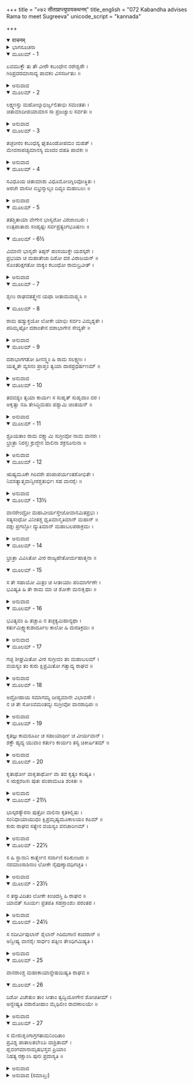+++
title = "०७२ सीताप्राप्त्युपायकथनम्"
title_english = "072 Kabandha advises Rama to meet Sugreeva"
unicode_script = "kannada"

+++
<details open><summary>वाचनम्</summary>

<div class="audioEmbed"  caption="श्रीराम-हरिसीताराममूर्ति-घनपाठिभ्यां वचनम्" src="https://archive.org/download/Ramayana-recitation-Sriram-harisItArAmamUrti-Ghanapaati-v2/Kanda_3/Kanda_3_ARK-072-Sitaa_Prapthyupaya_Kathanam.mp3"></div>
</details>



<details><summary>ಭಾಗಸೂಚನಾ</summary>

ಶ್ರೀರಾಮ-ಲಕ್ಷ್ಮಣರಿಂದ ಕಬಂಧನ ದಹನ, ದಿವ್ಯರೂಪವನ್ನು ಪಡೆದ ದನುಪುತ್ರನಿಂದ ಸುಗ್ರೀವನೊಡನೆ ಮೈತ್ರಿಯನ್ನು ಬೆಳೆಸುವಂತೆ ಶ್ರೀರಾಮನಿಗೆ ಸಲಹೆ
</details>

<details open><summary>ಮೂಲಮ್ - 1</summary>

ಏವಮುಕ್ತೌ ತು ತೌ ವೀರೌ ಕಬಂಧೇನ ನರೇಶ್ವರೌ ।  
ಗಿರಿಪ್ರದರಮಾಸಾದ್ಯ ಪಾವಕಂ ವಿಸಸರ್ಜತುಃ ॥
</details>

<details><summary>ಅನುವಾದ</summary>

ಕಬಂಧನು ಹೀಗೆ ಹೇಳಿದಾಗ ಆ ಇಬ್ಬರೂ ವೀರ ನರೇಶ್ವರ ಶ್ರೀರಾಮ-ಲಕ್ಷ್ಮಣರು ಅವನ ಶರೀರವನ್ನು ಒಂದು ಪರ್ವತದ ಹೊಂಡದಲ್ಲಿ ಹಾಕಿ ಅದಕ್ಕೆ ಬೆಂಕಿಯಿಟ್ಟರು.॥1॥
</details>

<details open><summary>ಮೂಲಮ್ - 2</summary>

ಲಕ್ಷ್ಮಣಸ್ತು ಮಹೋಲ್ಕಾಭಿರ್ಜ್ವಲಿತಾಭಿಃ ಸಮಂತತಃ ।  
ಚಿತಾಮಾದೀಪಯಾಮಾಸ ಸಾ ಪ್ರಜಜ್ವಾಲ ಸರ್ವತಃ ॥
</details>

<details><summary>ಅನುವಾದ</summary>

ಲಕ್ಷ್ಮಣನು ಉರಿಯುತ್ತಿರುವ ಕೊಳ್ಳಿಗಳಿಂದ ಚಿತೆಯ ಸುತ್ತಲೂ ಬೆಂಕಿಯನ್ನು ಹೊತ್ತಿಸಿದನು. ಮತ್ತೆ ಅದು ಎಲ್ಲ ಕಡೆಯಿಂದ ಧಗ-ಧಗನೆ ಉರಿಯಹತ್ತಿತು.॥2॥
</details>

<details open><summary>ಮೂಲಮ್ - 3</summary>

ತಚ್ಛರೀರಂ ಕಬಂಧಸ್ಯ ಘೃತಪಿಂಡೋಪಮಂ ಮಹತ್ ।  
ಮೇದಸಾಪಚ್ಯಮಾನಸ್ಯ ಮಂದಂ ದಹತಿ ಪಾವಕಃ ॥
</details>

<details><summary>ಅನುವಾದ</summary>

ಚಿತೆಯಲ್ಲಿ ಸುಡುತ್ತಿರುವ ಕಬಂಧನ ವಿಶಾಲ ಶರೀರವು ಚರ್ಬಿಗಳಿಂದ ತುಂಬಿದ ತುಪ್ಪದ ಗಡಿಗೆಯಂತೆ ಕಾಣುತ್ತಿತ್ತು. ಚಿತೆಯ ಬೆಂಕಿಯು ನಿಧಾನವಾಗಿ ಉರಿಯತೊಡಗಿತು.॥3॥
</details>

<details open><summary>ಮೂಲಮ್ - 4</summary>

ಸವಿಧೂಯ ಚಿತಾಮಾಶು ವಿಧೂಮೋಽಗ್ನಿರಿವೋತ್ಥಿತಃ ।  
ಅರಜೇ ವಾಸಸೀ ಬಿಭ್ರನ್ಮಾಲ್ಯಂ ದಿವ್ಯಂ ಮಹಾಬಲಃ ॥
</details>

<details><summary>ಅನುವಾದ</summary>

ಅನಂತರ ಆ ಮಹಾಬಲಿ ಕಬಂಧನು ಕೂಡಲೇ ಚಿತೆಯಿಂದ ಎರಡು ನಿರ್ಮಲ ವಸ್ತ್ರ, ದಿವ್ಯಪುಷ್ಪಗಳ ಮಾಲೆ ಧರಿಸಿ, ಹೊಗೆಯಿಲ್ಲದ ಅಗ್ನಿಯಂತೆ ಎದ್ದು ನಿಂತುಕೊಂಡನು.॥4॥
</details>

<details open><summary>ಮೂಲಮ್ - 5</summary>

ತತಶ್ಚಿತಾಯಾ ವೇಗೇನ ಭಾಸ್ವರೋ ವಿರಜಾಂಬರಃ ।  
ಉತ್ಪಪಾತಾಶು ಸಂಹೃಷ್ಟಃ ಸರ್ವಪ್ರತ್ಯಂಗಭೂಷಣಃ ॥
</details>

<details open><summary>ಮೂಲಮ್ - 6½</summary>

ವಿಮಾನೇ ಭಾಸ್ವರೇ ತಿಷ್ಠನ್ ಹಂಸಯುಕ್ತೇ ಯಶಸ್ಕರೇ ।  
ಪ್ರಭಯಾ ಚ ಮಹಾತೇಜಾ ದಿಶೋ ದಶ ವಿರಾಜಯನ್ ॥  
ಸೊಂತರಿಕ್ಷಗತೋ ವಾಕ್ಯಂ ಕಬಂಧೋ ರಾಮಬ್ರವೀತ್ ।
</details>

<details><summary>ಅನುವಾದ</summary>

ಮತ್ತೆ ವೇಗವಾಗಿ ಚಿತೆಯಿಂದ ಮೇಲಕ್ಕೆ ಎದ್ದು ಶೀಘ್ರವಾಗಿ ಒಂದು ತೇಜಸ್ವೀ ವಿಮಾನದಲ್ಲಿ ಕುಳಿತುಕೊಂಡನು. ನಿರ್ಮಲ ವಸ್ತ್ರಗಳಿಂದ ವಿಭೂಷಿತನಾದ ಅವನು ಬಹಳ ತೇಜಸ್ವಿಯಾಗಿ ಕಾಣುತ್ತಿದ್ದನು. ಅವನ ಮನಸ್ಸಿನಲ್ಲಿ ಹರ್ಷ ತುಂಬಿತ್ತು, ಶರೀರದಲ್ಲೆಲ್ಲ ದಿವ್ಯ ಆಭೂಷಣಗಳು ಶೋಭಿಸುತ್ತಿದ್ದವು. ಹಂಸಗಳನ್ನು ಹೂಡಿದ್ದ ಆ ಯಶಸ್ವೀ ವಿಮಾನದಲ್ಲಿ ಕುಳಿತಿರುವ ತೇಜಸ್ವೀ ಕಬಂಧನು ತನ್ನ ಪ್ರಭೆಯಿಂದ ಹತ್ತು ದಿಕ್ಕುಗಳನ್ನು ಬೆಳಗಿಸುತ್ತಾ, ಅಂತರಿಕ್ಷದಲ್ಲಿ ನಿಂತು ಶ್ರೀರಾಮನಲ್ಲಿ ಈ ಪ್ರಕಾರ ಹೇಳಿದನು.॥5-6½॥
</details>

<details open><summary>ಮೂಲಮ್ - 7</summary>

ಶೃಣು ರಾಘವತತ್ತ್ವೇನ ಯಥಾ ಸೀತಾಮವಾಪ್ಸ್ಯಸಿ ॥
</details>

<details open><summary>ಮೂಲಮ್ - 8</summary>

ರಾಮ ಷಡ್ಯುಕ್ತಯೋ ಲೋಕೇ ಯಾಭಿಃ ಸರ್ವಂ ವಿಮೃಶ್ಯತೇ ।  
ಪರಿಮೃಷ್ಟೋ ದಶಾಂತೇನ ದಶಾಭಾಗೇನ ಸೇವ್ಯತೇ ॥
</details>

<details><summary>ಅನುವಾದ</summary>

ರಘುನಂದನ! ನೀನು ಸೀತೆಯನ್ನು ಹೇಗೆ ಪಡೆಯಬಲ್ಲೆ ಎಂಬುದನ್ನು ಸರಿಯಾಗಿ ತಿಳಿಸುತ್ತಿದ್ದೇನೆ, ಕೇಳು. ಶ್ರೀರಾಮ! ಲೋಕದಲ್ಲಿ ಆರು ಯುಕ್ತಿಗಳಿವೆ, ಅವುಗಳಿಂದ ರಾಜರು ಎಲ್ಲವನ್ನು ಪಡೆದುಕೊಳ್ಳುವರು. (ಅವು ಇಂತಿವೆ - ಸಂಧಿ, ವಿಗ್ರಹ, ಯಾನ, ಆಸನ, ದ್ವೈಧೀಭಾವ ಮತ್ತು ಸಮಾಶ್ರಯ) ದುರ್ದಶೆಯಿಂದ ಗ್ರಸ್ತನಾದ ಮನುಷ್ಯನು ಬೇರೆ ಯಾರೋ ದುರ್ದೆಶೆಗೊಳಗಾದ ಪುರುಷನಿಂದಲೇ ಸೇವೆ ಅಥವಾ ಸಹಾಯ ಪಡೆಯಬಲ್ಲನು. (ಇದು ನೀತಿಯಾಗಿದೆ.॥7-8॥
</details>

<details open><summary>ಮೂಲಮ್ - 9</summary>

ದಶಾಭಾಗಗತೋ ಹೀನಸ್ತ್ವಂ ಹಿ ರಾಮ ಸಲಕ್ಷ್ಮಣಃ ।  
ಯತ್ಕೃತೇ ವ್ಯಸನಂ ಪ್ರಾಪ್ತಂ ತ್ವಯಾ ದಾರಪ್ರಧರ್ಷಣಮ್ ॥
</details>

<details><summary>ಅನುವಾದ</summary>

ಶ್ರೀರಾಮ! ಲಕ್ಷ್ಮಣ ಸಹಿತ ನೀನು ಕೆಟ್ಟದೆಸೆಗೆ ತುತ್ತಾಗಿದ್ದಿಯೇ, ಆದ್ದರಿಂದ ನೀವು ರಾಜ್ಯದಿಂದ ವಂಚಿತರಾಗಿರುವಿರಿ. ಆ ಕೆಟ್ಟದೆಸೆಯಿಂದಲೇ ನಿನಗೆ ನಿನ್ನ ಭಾರ್ಯೆಯ ಅಪಹರಣದ ಮಹಾದುಃಖವು ಪ್ರಾಪ್ತವಾಗಿದೆ.॥9॥
</details>

<details open><summary>ಮೂಲಮ್ - 10</summary>

ತದವಶ್ಯಂ ತ್ವಯಾ ಕಾರ್ಯಃ ಸ ಸುಹೃತ್ ಸುಹೃದಾಂ ವರ ।  
ಅಕೃತ್ವಾ ನಹಿ ತೇಸಿದ್ಧಿಮಹಂ ಪಶ್ಯಾಮಿ ಚಿಂತಯನ್ ॥
</details>

<details><summary>ಅನುವಾದ</summary>

ಆದ್ದರಿಂದ ಸುಹೃದರಲ್ಲಿ ಶ್ರೇಷ್ಠ ರಘುನಂದನ! ನೀನು ಅವಶ್ಯವಾಗಿ ನಿನ್ನಂತಹ ದುರ್ದೆಶೆಯಲ್ಲಿ ಬಿದ್ದಿರುವ ಪುರುಷನನ್ನು ತನ್ನ ಸುಹೃದನನ್ನಾಗಿಸಿಕೋ. (ಹೀಗೆ ನೀನು ಸುಹೃದನನ್ನು ಆಶ್ರಯಿಸಿ ಸಮಾಶ್ರಯ ನೀತಿಯನ್ನು ತನ್ನದಾಗಿಸಿಕೋ.) ನಾನು ಬಹಳ ವಿಚಾರಮಾಡಿ ಹೀಗೆ ಮಾಡದೆ ನಿನಗೆ ಸಫಲತೆ ಸಿಗದು ಎಂದು ತಿಳಿದುಕೊಂಡಿರುವೆನು.॥10॥
</details>

<details open><summary>ಮೂಲಮ್ - 11</summary>

ಶ್ರೂಯತಾಂ ರಾಮ ವಕ್ಷ್ಯಾಮಿ ಸುಗ್ರೀವೋ ನಾಮ ವಾನರಃ ।  
ಭ್ರಾತ್ರಾ ನಿರಸ್ತಃ ಕ್ರುದ್ಧೇನ ವಾಲಿನಾ ಶಕ್ರಸೂನುನಾ ॥
</details>

<details><summary>ಅನುವಾದ</summary>

ಶ್ರೀರಾಮ! ಕೇಳು, ನಾನು ಪರಿಚಯಿಸುವ ಪುರುಷನ ಹೆಸರು ಸುಗ್ರೀವ ಎಂದಾಗಿದೆ. ಜಾತಿಯಲ್ಲಿ ವಾನರನಾಗಿದ್ದಾನೆ. ಅವನನ್ನು ಅವನ ಅಣ್ಣ ಇಂದ್ರಕುಮಾರ ವಾಲಿಯು ಸಿಟ್ಟುಗೊಂಡು ಮನೆಯಿಂದ ಹೊರಗೆ ಹಾಕಿದ್ದಾನೆ.॥11॥
</details>

<details open><summary>ಮೂಲಮ್ - 12</summary>

ಋಷ್ಯಮೂಕೇ ಗಿರಿವರೇ ಪಂಪಾಪರ್ಯಂತಶೋಭಿತೇ ।  
ನಿವಸತ್ಯಾತ್ಮವಾನ್ವೀರಶ್ಚತುರ್ಭಿಃ ಸಹ ವಾನರೈಃ ॥
</details>

<details><summary>ಅನುವಾದ</summary>

ಆ ಮನಸ್ವೀ ವೀರ ಸುಗ್ರೀವನು ಈಗ ನಾಲ್ಕು ಮಂದಿ ವಾನರರೊಂದಿಗೆ ಗಿರಿಶ್ರೇಷ್ಠ ಋಷ್ಯಮೂಕದಲ್ಲಿ ವಾಸಿಸುತ್ತಿದ್ದಾನೆ. ಆ ಪರ್ವತವು ಪಂಪಾ ಸರೋವರದವರೆಗೆ ಹರಡಿಕೊಂಡಿದೆ.॥12॥
</details>

<details open><summary>ಮೂಲಮ್ - 13½</summary>

ವಾನರೇಂದ್ರೋ ಮಹಾವೀರ್ಯಸ್ತೇಜೋವಾನಮಿತಪ್ರಭಃ ।  
ಸತ್ಯಸಂಧೋ ವಿನೀತಶ್ಚ ಧೃತಿಮಾನ್ಮತಿಮಾನ್ ಮಹಾನ್ ॥  
ದಕ್ಷಃ ಪ್ರಗಲ್ಭೋ ದ್ಯುತಿಮಾನ್ ಮಹಾಬಲಪರಾಕ್ರಮಃ ।
</details>

<details><summary>ಅನುವಾದ</summary>

ಆ ವಾನರರ ರಾಜಾ ಮಹಾಪರಾಕ್ರಮಿ ಸುಗ್ರೀವನು ಅತ್ಯಂತ ತೇಜಸ್ವೀ, ಕಾಂತಿವುಳ್ಳವನು, ಸತ್ಯಪ್ರತಿಜ್ಞ, ವಿನಯಶೀಲ, ಧೈರ್ಯವಂತ, ಬುದ್ಧಿವಂತ, ಮಹಾಪುರುಷ, ಕಾರ್ಯದಕ್ಷ, ನಿರ್ಭೀತ, ದೀಪ್ತಿವಂತ, ಮಹಾಬಲ-ಪರಾಕ್ರಮದಿಂದ ಸಂಪನ್ನನಾಗಿದ್ದಾನೆ.॥13½॥
</details>

<details open><summary>ಮೂಲಮ್ - 14</summary>

ಭ್ರಾತ್ರಾ ವಿವಿಸಿತೋ ವೀರ ರಾಜ್ಯಹೇತೋರ್ಮಹಾತ್ಮನಾ ॥
</details>

<details open><summary>ಮೂಲಮ್ - 15</summary>

ಸ ತೇ ಸಹಾಯೋ ಮಿತ್ರಂ ಚ ಸೀತಾಯಾಃ ಪರಿಮಾರ್ಗಣೇ ।  
ಭವಿಷ್ಯತಿ ಹಿ ತೇ ರಾಮ ಮಾ ಚ ಶೋಕೇ ಮನಃಕೃಥಾಃ ॥
</details>

<details><summary>ಅನುವಾದ</summary>

ವೀರರಾಮನೇ! ಮಹಾಮನಾ ಅವನ ಅಣ್ಣ ವಾಲಿಯು ಇಡೀ ರಾಜ್ಯವನ್ನು ತನ್ನ ಅಧಿಕಾರದಲ್ಲಿ ಪಡೆದುಕೊಳ್ಳಲು ಇವನನ್ನು ರಾಜ್ಯದಿಂದ ಹೊರ ಹಾಕಿದನು. ಆದ್ದರಿಂದ ಸೀತೆಯ ಅನ್ವೇಷಣೆಯಲ್ಲಿ ನಿನಗೆ ಸಹಾಯಕ ಮಿತ್ರನಾಗುವನು. ಅದಕ್ಕಾಗಿ ನೀನು ನಿನ್ನ ಮನಸ್ಸನ್ನು ಶೋಕದಲ್ಲಿ ಹಾಕದಿರು.॥14-15॥
</details>

<details open><summary>ಮೂಲಮ್ - 16</summary>

ಭವಿತ್ಯವಂ ಹಿ ತಚ್ಚಾಪಿ ನ ತಚ್ಛಕ್ಯಮಿಹಾನ್ಯಥಾ ।  
ಕರ್ತುಮಿಕ್ಷ್ವಾಕುಶಾರ್ದೂಲ ಕಾಲೋ ಹಿ ದುರತಿಕ್ರಮಃ ॥
</details>

<details><summary>ಅನುವಾದ</summary>

ಇಕ್ವಾಕುವಂಶೀ ವೀರರಲ್ಲಿ ಶ್ರೇಷ್ಠ ಶ್ರೀರಾಮಾ! ಆಗಬೇಕಾದುದು ಆಗಿಯೇ ತೀರುತ್ತದೆ, ಅದನ್ನು ಯಾರೂ ಬದಲಾಯಿಸಲಾರರು. ಕಾಲದ ವಿಧಾನ ಎಲ್ಲರಿಗೂ ದಾಟಲಶಕ್ಯವಾಗಿದೆ. (ಅದ್ದರಿಂದ ನಿನ್ನ ಮೇಲೆ ಬಂದೆರಗಿದ ಇದನ್ನು ಕಾಲ ಅಥವಾ ಪ್ರಾರಬ್ಧದ ವಿಧಾನವೆಂದು ತಿಳಿದು ನೀನು ಧೈರ್ಯವಹಿಸಬೇಕು..॥16॥
</details>

<details open><summary>ಮೂಲಮ್ - 17</summary>

ಗಚ್ಛ ಶೀಘ್ರಮಿತೋ ವೀರ ಸುಗ್ರೀವಂ ತಂ ಮಹಾಬಲಮ್ ।  
ವಯಸ್ಯಂ ತಂ ಕುರು ಕ್ಷಿಪ್ರಮಿತೋ ಗತ್ವಾದ್ಯ ರಾಘವ ॥
</details>

<details><summary>ಅನುವಾದ</summary>

ವೀರ ರಘುನಾಥನೇ! ನೀವು ಶೀಘ್ರವಾಗಿ ಇಲ್ಲಿಂದ ಮಹಾಬಲಿ ಸುಗ್ರೀವನ ಬಳಿಗೆ ಹೋಗಿರಿ. ಹೋಗಿ ಕೂಡಲೇ ಅವನನ್ನು ತಮ್ಮ ಮಿತ್ರನನ್ನಾಗಿಸಿ ಕೊಳ್ಳಿರಿ.॥17॥
</details>

<details open><summary>ಮೂಲಮ್ - 18</summary>

ಅದ್ರೋಹಾಯ ಸಮಾಗಮ್ಯ ದೀಪ್ಯಮಾನೇ ವಿಭಾವಸೌ ।  
ನ ಚ ತೇ ಸೋಽವಮಂತವ್ಯಃ ಸುಗ್ರೀವೋ ವಾನರಾಧಿಪಃ ॥
</details>

<details><summary>ಅನುವಾದ</summary>

ಪ್ರಜ್ವಲಿತ ಅಗ್ನಿಯನ್ನು ಸಾಕ್ಷಿಯಾಗಿಸಿ ಪರಸ್ಪರ ದ್ರೋಹಮಾಡದಿರುವುದಕ್ಕೆ ಮೈತ್ರಿಯನ್ನು ಸ್ಥಾಪಿಸಿರಿ. ಹೀಗೆ ಮಾಡಿದ ಬಳಿಕ ನೀವು ಎಂದಿಗೂ ಆ ವಾನರರಾಜ ಸುಗ್ರೀವನ ಅಪಮಾನ ಮಾಡಬಾರದು.॥18॥
</details>

<details open><summary>ಮೂಲಮ್ - 19</summary>

ಕೃತಜ್ಞಃ ಕಾಮರೂಪೀ ಚ ಸಹಾಯಾರ್ಥೀ ಚ ವೀರ್ಯವಾನ್ ।  
ಶಕ್ತೌ ಹ್ಯದ್ಯ ಯುವಾಂ ಕರ್ತುಂ ಕಾರ್ಯಂ ತಸ್ಯ ಚಿಕೀರ್ಷಿತಮ್ ॥
</details>

<details><summary>ಅನುವಾದ</summary>

ಅವನು ಇಚ್ಛಾರೂಪ ಧರಿಸುವ ಪರಾಕ್ರಮಿ ಮತ್ತು ಕೃತಜ್ಞನಾಗಿದ್ದಾನೆ. ಈಗ ಅವನು ಸ್ವತಃ ತನಗೆ ಒಬ್ಬ ಸಹಾಯಕನನ್ನು ಹುಡುಕುತ್ತಿರುವನು. ಅವನ ಅಭೀಷ್ಟ ಕಾರ್ಯವನ್ನು ಸಿದ್ಧಗೊಳಿಸಲು ನೀವಿಬ್ಬರೂ ಸಮರ್ಥರಾಗಿದ್ದೀರಿ.॥19॥
</details>

<details open><summary>ಮೂಲಮ್ - 20</summary>

ಕೃತಾರ್ಥೋ ವಾಕೃತಾರ್ಥೋ ವಾ ತವ ಕೃತ್ಯಂ ಕರಿಷ್ಯತಿ ।  
ಸ ಋಕ್ಷರಜಸಃ ಪುತಃ ಪಂಪಾಮಟತಿ ಶಂಕಿತಃ ॥
</details>

<details><summary>ಅನುವಾದ</summary>

ಸುಗ್ರೀವನ ಮನೋರಥ ಪೂರ್ಣವಾಗಲೀ ಅಥವಾ ಆಗದಿರಲಿ, ಅವನು ನಿಮ್ಮ ಕಾರ್ಯವನ್ನು ಅವಶ್ಯವಾಗಿ ಸಿದ್ಧಗೊಳಿಸುವನು. ಅವನು ಋಕ್ಷರಾಜನ ಕ್ಷೇತ್ರಜನಾಗಿದ್ದಾನೆ. ವಾಲಿಯಿಂದ ಶಂಕಿತನಾಗಿ ಪಂಪಾ ಸರೋವರದ ತಟದಲ್ಲಿ ಅಲೆಯುತ್ತಿದ್ದಾನೆ.॥20॥
</details>

<details open><summary>ಮೂಲಮ್ - 21½</summary>

ಭಾಸ್ಕರಸ್ಯೌರಸಃ ಪುತ್ರೋ ವಾಲಿನಾ ಕೃತಕಿಲ್ಬಿಷಃ ।  
ಸಂನಿಧಾಯಾಯುಧಂ ಕ್ಷಿಪ್ರಮೃಷ್ಯಮೂಕಾಲಯಂ ಕಪಿಮ್ ॥  
ಕುರು ರಾಘವ ಸತ್ಯೇನ ವಯಸ್ಯಂ ವನಚಾರಿಣಮ್ ।
</details>

<details><summary>ಅನುವಾದ</summary>

ಅವನನ್ನು ಸೂರ್ಯನ ಔರಸಪುತ್ರನೆಂದು ಹೇಳುತ್ತಾರೆ. ಅವನು ವಾಲಿಯ ಅಪರಾಧ ಮಾಡಿದ್ದರಿಂದ ಅವನಿಗೆ ಹೆದರುತ್ತಾನೆ. ರಘುನಂದನ! ಅಗ್ನಿಯ ಬಳಿ ಆಯುಧವಿಟ್ಟು ಸತ್ಯದ ಮೇಲೆ ಆಣೆಮಾಡಿ ಋಷ್ಯಮೂಕ ನಿವಾಸಿ ವನಚರ ವಾನರ ಸುಗ್ರೀವನನ್ನು ತನ್ನ ಮಿತ್ರನನ್ನಾಗಿಸಿಕೋ.॥2½1॥
</details>

<details open><summary>ಮೂಲಮ್ - 22½</summary>

ಸ ಹಿ ಸ್ಥಾನಾನಿ ಕಾರ್ತ್ಸ್ನೇನ ಸರ್ವಾಣಿ ಕಪಿಕುಂಜರಃ ॥  
ನರಮಾಂಸಾಶಿನಾಂ ಲೋಕೇ ನೈಪುಣ್ಯಾದಧಿಗಚ್ಛತಿ ।
</details>

<details><summary>ಅನುವಾದ</summary>

ಕಪಿಶ್ರೇಷ್ಠ ಸುಗ್ರೀವನು ಜಗತ್ತಿನಲ್ಲಿ ನರಮಾಂಸ ಭಕ್ಷಿ ರಾಕ್ಷಸರ ಎಲ್ಲ ಸ್ಥಾನಗಳನ್ನು ಪೂರ್ಣರೂಪದಿಂದ ನಿಪುಣತೆ ಯಿಂದ ಬಲ್ಲವನಾಗಿದ್ದಾನೆ.॥22½॥
</details>

<details open><summary>ಮೂಲಮ್ - 23½</summary>

ನ ತಸ್ಯಾವಿದಿತಂ ಲೋಕೇ ಕಿಂಚಿದಸ್ತಿ ಹಿ ರಾಘವ ॥  
ಯಾವತ್ ಸೂರ್ಯಃ ಪ್ರತಪತಿ ಸಹಸ್ರಾಂಶುಃ ಪರಂತಪ ।
</details>

<details><summary>ಅನುವಾದ</summary>

ರಘುನಂದನ! ಶತ್ರುದಮನ! ಸಹಸ್ರಕಿರಣಗಳುಳ್ಳ ಸೂರ್ಯನು ಬೆಳಗುತ್ತಿರುವವರೆಗಿನ ಜಗತ್ತಿನಲ್ಲಿ ಸುಗ್ರೀವನಿಗೆ ತಿಳಿಯದಿರುವ ಯಾವುದೇ ಸ್ಥಾನ ಅಥವಾ ವಸ್ತು ಇರುವುದಿಲ್ಲ.॥23½॥
</details>

<details open><summary>ಮೂಲಮ್ - 24½</summary>

ಸ ನದೀರ್ವಿಪುಲಾನ್ ಶೈಲಾನ್ ಗಿರಿದುಗಾಣಿ ಕಂದರಾನ್ ॥  
ಅನ್ವೀಷ್ಯ ವಾನರೈಃ ಸಾರ್ಧಂ ಪತ್ನೀಂ ತೇಽಧಿಗಮಿಷ್ಯತಿ ।
</details>

<details><summary>ಅನುವಾದ</summary>

ಅವನು ವಾನರರೊಂದಿಗೆ ಇದ್ದು ಸಮಸ್ತ ನದಿಗಳನ್ನು, ದೊಡ್ಡ ದೊಡ್ಡ ಪರ್ವತಗಳನ್ನು, ಪರ್ವತಿಯ ದುರ್ಗಮ ಸ್ಥಾನಗಳನ್ನು, ಕಂದರಗಳನ್ನು ಹುಡುಕಿಸಿ ನಿನ್ನ ಪತ್ನಿಯ ಸುಳಿವನ್ನು ತಿಳಿಯುವನು.॥24½॥
</details>

<details open><summary>ಮೂಲಮ್ - 25</summary>

ವಾನರಾಂಶ್ಚ ಮಹಾಕಾಯಾನ್ಪ್ರೇಷಯಿಷ್ಯತಿ ರಾಘವ ॥
</details>

<details open><summary>ಮೂಲಮ್ - 26</summary>

ದಿಶೋ ವಿಚೇತುಂ ತಾಂ ಸೀತಾಂ ತ್ವದ್ವಿಯೋಗೇನ ಶೋಚತೀಮ್ ।  
ಅನ್ವೇಷ್ಯತಿ ವರಾರೋಹಾಂ ಮೈಥಿಲೀಂ ರಾವಣಾಲಯೇ ॥
</details>

<details><summary>ಅನುವಾದ</summary>

ರಾವ! ನಿನ್ನ ವಿಯೋಗದಿಂದ ಶೋಕಿಸುತ್ತಿರುವ ಸೀತಾದೇವಿಯನ್ನು ಹುಡುಕಲು ಅವನು ಸಮಸ್ತ ದಿಕ್ಕುಗಳಿಗೆ ವಿಶಾಲಕಾಯ ವಾನರರನ್ನು ಕಳಿಸುವನು ಹಾಗೂ ರಾವಣನ ಮನೆಯಲ್ಲಿಯೂ ಕೂಡ ಸುಂದರಾಂಗಿ ಮೈಥಿಲಿಯನ್ನು ಹುಡುಕಿಸುವನು.॥25-26॥
</details>

<details open><summary>ಮೂಲಮ್ - 27</summary>

ಸ ಮೇರುಶೃಂಗಾಗ್ರಗತಾಮನಿಂದಿತಾಂ  
ಪ್ರವಿಶ್ಯ ಪಾತಾಲತಲೇಽಪಿ ವಾಶ್ರಿತಾಮ್ ।  
ಪ್ಲವಂಗಮಾನಾಮೃಷಭಸ್ತವ ಪ್ರಿಯಾಂ  
ನಿಹತ್ಯ ರಕ್ಷಾಂಸಿ ಪುನಃ ಪ್ರದಾಸ್ಯತಿ ॥
</details>

<details><summary>ಅನುವಾದ</summary>

ನಿನ್ನ ಪ್ರಿಯೆ ಸತೀಸಾದ್ವೀ ಸೀತೆಯನ್ನು ಮೇರುಶಿಖರದ ತುದಿಯಲ್ಲಿ ಇರಿಸಿದ್ದರೂ, ಪಾತಾಳದಲ್ಲಿ ಇರಿಸಿದ್ದರೂ, ವಾನರ ಶ್ರೇಷ್ಠ ಸುಗ್ರೀವನು ಸಮಸ್ತ ರಾಕ್ಷಸರನ್ನು ವಧಿಸಿ, ಆಕೆಯನ್ನು ಪುನಃ ನಿನ್ನ ಬಳಿಗೆ ತಂದೊಪ್ಪಿಸುವನು.॥27॥
</details>

<details><summary>ಅನುವಾದ (ಸಮಾಪ್ತಿಃ)</summary>

ಶ್ರೀ ವಾಲ್ಮೀಕಿವಿರಚಿತ ಆರ್ಷ ರಾಮಾಯಣ ಆದಿಕಾವ್ಯದ ಅರಣ್ಯಕಾಂಡದಲ್ಲಿ ಎಪ್ಪತ್ತೆರಡನೆಯ ಸರ್ಗ ಸಂಪೂರ್ಣವಾಯಿತು. ॥72॥
</details>

